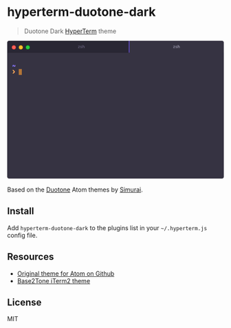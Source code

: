 # hyperterm-duotone-dark

> Duotone Dark [HyperTerm](https://hyperterm.org) theme

![](screenshot.png)

Based on the [Duotone](http://simurai.com/projects/2016/01/01/duotone-themes) Atom themes by [Simurai](http://simurai.com/).

## Install

Add `hyperterm-duotone-dark` to the plugins list in your `~/.hyperterm.js` config file.

## Resources

- [Original theme for Atom on
  Github](https://github.com/simurai/duotone-dark-syntax/blob/master/styles/colors.less)
- [Base2Tone iTerm2 theme](https://github.com/atelierbram/Base2Tone-iterm2)

## License

MIT 
